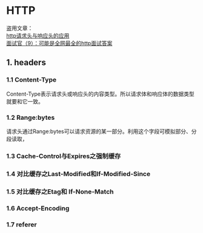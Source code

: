 # HTTP  

盗用文章：  
[http请求头与响应头的应用](https://juejin.im/post/5b854ddef265da43635d9302)  
[面试官（9）：可能是全网最全的http面试答案](https://juejin.im/post/5d032b77e51d45777a126183#heading-6)

## 1. headers  

### 1.1 Content-Type  

Content-Type表示请求头或响应头的内容类型。所以请求体和响应体的数据类型就要和它一致。  

### 1.2 Range:bytes  

请求头通过Range:bytes可以请求资源的某一部分。利用这个字段可模拟部分、分段读取，  

### 1.3 Cache-Control与Expires之强制缓存  

### 1.4 对比缓存之Last-Modified和If-Modified-Since  

### 1.5 对比缓存之Etag和 If-None-Match  

### 1.6 Accept-Encoding  

### 1.7 referer  
